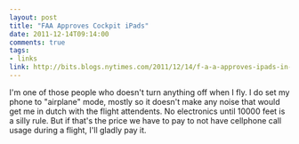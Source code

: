 ```yaml
---
layout: post
title: "FAA Approves Cockpit iPads"
date: 2011-12-14T09:14:00
comments: true
tags:
- links
link: http://bits.blogs.nytimes.com/2011/12/14/f-a-a-approves-ipads-in-cockpits-but-not-for-passengers/
---
```

I'm one of those people who doesn't turn anything off when I fly. I do set my phone to "airplane" mode, mostly so it doesn't make any noise that would get me in dutch with the flight attendents. No electronics until 10000 feet is a silly rule. But if that's the price we have to pay to not have cellphone call usage during a flight, I'll gladly pay it.
